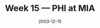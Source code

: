 ---
layout: game
title: Week 15 — PHI at MIA
season: 2003
game_id: 2003_15_PHI_MIA
week: 15
date: 2003-12-15
home_team: MIA
away_team: PHI
final_home: 
final_away: 
pbp_url: /assets/data/pbp/2003/2003_15_PHI_MIA.csv.gz
---